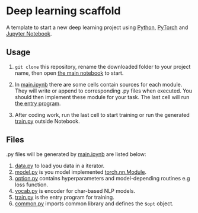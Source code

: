 # Deep learning scaffold

A template to start a new deep learning project using [Python](http://python.org), [PyTorch](https://pytorch.org) and [Jupyter Notebook](https://jupyter.org).

## Usage

1. `git clone` this repository, rename the downloaded folder to your project name, then open [the main notebook](main.ipynb) to start.

2. In [main.ipynb](main.ipynb) there are some cells contain sources for each module. They will write or append to corresponding .py files when executed. You should then implement these module for your task. The last cell will run [the entry program](train.py).

3. After coding work, run the last cell to start training or run the generated [train.py](train.py) outside Notebook.

## Files

.py files will be generated by [main.ipynb](main.ipynb) are listed below:

1. [data.py](data.py) to load you data in a iterator.
2. [model.py](model.py) is you model implemented [torch.nn.Module](https://pytorch.org/docs/stable/nn.html#torch.nn.Module).
3. [option.py](option.py) contains hyperparameters and model-depending routines e.g loss function.
4. [vocab.py](vocab.py) is encoder for char-based NLP models.
5. [train.py](train.py) is the entry program for training.
6. [common.py](common.py) imports common library and defines the s`opt` object.
